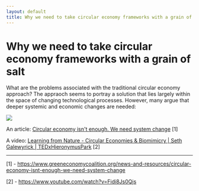 ```yaml
---
layout: default
title: Why we need to take circular economy frameworks with a grain of salt
---
```


# Why we need to take circular economy frameworks with a grain of salt
What are the problems associated with the traditional circular economy approach? The appraoch seems to portray a solution that lies largely within the space of changing technological processes. However, many argue that deeper systemic and economic changes are needed: 

![](media/CIRCULAR-ECON-D.png)

An article: [Circular economy isn't enough. We need system change](https://www.greeneconomycoalition.org/news-and-resources/circular-economy-isnt-enough-we-need-system-change) [1]


A video: [Learning from Nature - Circular Economies & Biomimicry | Seth Galewyrick | TEDxHieronymusPark](https://www.youtube.com/watch?v=Fidi8Js0Qjs) [2]




________
[1] - https://www.greeneconomycoalition.org/news-and-resources/circular-economy-isnt-enough-we-need-system-change

[2] - https://www.youtube.com/watch?v=Fidi8Js0Qjs